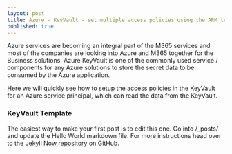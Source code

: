 ```yaml
---
layout: post
title: Azure - KeyVault - set multiple access policies using the ARM template
published: true
---
```



Azure services are becoming an integral part of the M365 services and most of the companies are looking into Azure and M365 together for the Business solutions. Azure KeyVault is one of the commonly used service / components for any Azure solutions to store the secret data to be consumed by the Azure application.

Here we will quickly see how to setup the access policies in the KeyVault for an Azure service principal, which can read the data from the KeyVault.

### KeyVault Template

<script src="https://gist.github.com/clientbala/9cba1fc0787c7bb42405992a1bd7782d.js"></script>


The easiest way to make your first post is to edit this one. Go into /_posts/ and update the Hello World markdown file. For more instructions head over to the [Jekyll Now repository](https://github.com/barryclark/jekyll-now) on GitHub.
